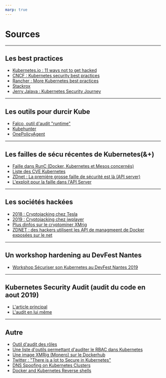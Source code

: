 ```yaml
---
marp: true
---
```


<!--
theme: gaia
class: lead
-->

# Sources

---

## Les best practices

* [Kubernetes.io : 11 ways not to get hacked](https://kubernetes.io/blog/2018/07/18/11-ways-not-to-get-hacked/)
* [CNCF : Kubernetes security best practices](https://www.cncf.io/blog/2019/01/14/9-kubernetes-security-best-practices-everyone-must-follow/)
* [Rancher : More Kubernetes best practices](https://rancher.com/blog/2019/2019-01-17-101-more-kubernetes-security-best-practices/)
* [Stackrox](https://www.stackrox.com/post/2019/07/kubernetes-security-101/?utm_sq=g6zvjgb9og#final-thoughts-ensure-you-can-answer-these-12-questions-about-your-container-and-kubernetes-environment)
* [Jerry Jalava : Kubernetes Security Journey](https://fr.slideshare.net/jerryjalava/kubernetes-security-journey)

---

## Les outils pour durcir Kube

* [Falco, outil d'audit "runtime"](https://falco.org/)
* [Kubehunter](https://github.com/aquasecurity/kube-hunter)
* [OnePolicyAgent](https://blog.octo.com/durcissez-votre-kube-avec-openpolicyagent/)

---

## Les failles de sécu récentes de Kubernetes(&+)

* [Faille dans RunC (Docker, Kubernetes et Mesos concernés)](https://www.lemondeinformatique.fr/actualites/lire-une-faille-dans-runc-rend-vulnerable-docker-et-kubernetes-74312.html)
* [Liste des CVE Kubernetes](https://www.cvedetails.com/vulnerability-list/vendor_id-15867/Kubernetes.html)
* [ZDnet : La première grosse faille de sécurité est là (API server)](https://www.zdnet.fr/actualites/kubernetes-la-premiere-grosse-faille-est-la-39877607.htm)
* [L'exploit pour la faille dans l'API Server](https://www.twistlock.com/labs-blog/demystifying-kubernetes-cve-2018-1002105-dead-simple-exploit/)

---

## Les sociétés hackées

* [2018 : Cryptojacking chez Tesla](https://redlock.io/blog/cryptojacking-tesla)
* [2019 : Cryptojacking chez jwplayer](https://medium.com/jw-player-engineering/how-a-cryptocurrency-miner-made-its-way-onto-our-internal-kubernetes-clusters-9b09c4704205)
* [Plus dinfos sur le cryptominer XMrig](https://news.sophos.com/fr-fr/2019/05/31/eternel-retour-cryptomineur-xmrig/)
* [ZDNET : des hackers utilisent les API de managmeent de Docker exposées sur le net](https://www.zdnet.com/article/a-hacking-group-is-hijacking-docker-systems-with-exposed-api-endpoints/)

---

## Un workshop hardening au DevFest Nantes

* [Workshop Sécuriser son Kubernetes au DevFest Nantes 2019](https://drive.google.com/file/d/1L5y3s8bq3yIH22S-AQnZIV9DSDFLSzKL/view)

---

## Kubernetes Security Audit (audit du code en aout 2019)

* [L'article principal](https://www.cncf.io/blog/2019/08/06/open-sourcing-the-kubernetes-security-audit/)
* [L'audit en lui même](https://github.com/kubernetes/community/blob/master/wg-security-audit/findings/Kubernetes%20Final%20Report.pdf)

---

## Autre

* [Outil d'audit des rôles](https://github.com/Ladicle/kubectl-bindrole?utm_sq=g502s0hv29)
* [Une liste d'outils permettant d'auditer le RBAC dans Kubernetes](https://twitter.com/learnk8s/status/1190859981811277824?s=19)
* [Une image XMRig (Monero) sur le Dockerhub](https://unit42.paloaltonetworks.com/graboid-first-ever-cryptojacking-worm-found-in-images-on-docker-hub/)
* [Twitter : "There is a lot to Secure in Kubernetes"](https://twitter.com/popsysdig/status/1185263894916411404?s=19)
* [DNS Spoofing on Kubernetes Clusters](https://blog.aquasec.com/dns-spoofing-kubernetes-clusters?utm_sq=g7xa5xquzi)
* [Docker and Kubernetes Reverse shells](https://raesene.github.io/blog/2019/08/09/docker-reverse-shells/)